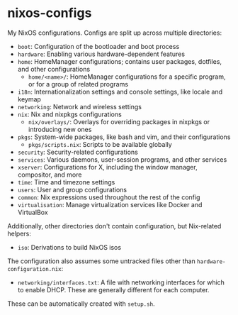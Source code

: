# nixos-configs

My NixOS configurations. Configs are split up across multiple directories:

- `boot`: Configuration of the bootloader and boot process
- `hardware`: Enabling various hardware-dependent features
- `home`: HomeManager configurations; contains user packages, dotfiles, and
  other configurations
  - `home/<name>/`: HomeManager configurations for a specific program, or for
    a group of related programs
- `i18n`: Internationalization settings and console settings, like locale and
  keymap
- `networking`: Network and wireless settings
- `nix`: Nix and nixpkgs configurations
  - `nix/overlays/`: Overlays for overriding packages in nixpkgs or introducing
    new ones
- `pkgs`: System-wide packages, like bash and vim, and their configurations
  - `pkgs/scripts.nix`: Scripts to be available globally
- `security`: Security-related configurations
- `services`: Various daemons, user-session programs, and other services
- `xserver`: Configurations for X, including the window manager, compositor,
  and more
- `time`: Time and timezone settings
- `users`: User and group configurations
- `common`: Nix expressions used throughout the rest of the config
- `virtualisation`: Manage virtualization services like Docker and VirtualBox

Additionally, other directories don't contain configuration, but Nix-related
helpers:

- `iso`: Derivations to build NixOS isos

The configuration also assumes some untracked files other than
`hardware-configuration.nix`:

- `networking/interfaces.txt`: A file with networking interfaces for which to
  enable DHCP. These are generally different for each computer.

These can be automatically created with `setup.sh`.


